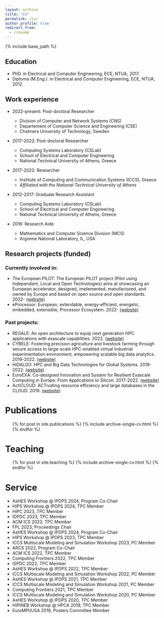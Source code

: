 ```yaml
---
layout: archive
title: "CV"
permalink: /cv/
author_profile: true
redirect_from:
  - /resume
---
```


{% include base_path %}

Education
-----
* PhD. in Electrical and Computer Engineering, ECE, NTUA, 2017.
* Diploma (M.Eng.). in Electrical and Computer Engineering, ECE, NTUA, 2012.

Work experience
-----
* 2022-present: Post-doctoral Researcher
  * Division of Computer and Network Systems (CNS)
  * Departement of Computer Science and Engineering (CSE)
  * Chalmers University of Technology, Sweden

* 2017-2022: Post-doctoral Researcher
  * Computing Systems Laboratory (CSLab) 
  * School of Electrical and Computer Engineering
  * National Technical University of Athens, Greece

* 2017-2022: Researcher
  * Institute of Computing and Communication Systems (ICCS), Greece
  * *Affiliated with the National Technical University of Athens*

* 2012-2017: Graduate Research Assistant
  * Computing Systems Laboratory (CSLab)
  * School of Electrical and Computer Engineering
  * National Technical University of Athens, Greece

* 2016: Research Aide
   * Mathematics and Computer Science Division (MCS)
   * Argonne National Laboratory, IL, USA
   
Research projects (funded)
-----

### Currently involved in:
* The European PILOT: The European PILOT project (Pilot using Independent, Local and Open Technologies) aims at showcasing an European accelerator, designed, implemented, manufactured, and owned by Europe and based on open source and open standards. 2022- [(website)](https://eupilot.eu/)
* eProcessor: European, extendable, energy-efficient, energetic, embedded, extensible, Processor Ecosystem. 2022- [(website)](https://eprocessor.eu/)

### Past projects:
* REGALE: An open architecture to equip next generation HPC applications with exascale capabilities. 2022. [(website)](https://regale-project.eu/)
* CYBELE: Fostering precision agriculture and livestock farming through secure access to large-scale HPC-enabled virtual industrial experimentation environment, empowering scalable big data analytics. 2019-2022. [(website)](https://cybele-project.eu/)
* HiDALGO: HPC and Big Data Technologies for Global Systems. 2018-2022. [(website)](https://hidalgo-project.eu/)
* EuroEXA: Co-designed Innovation and System for Resilient Exascale Computing in Europe: From Applications to Silicon. 2017-2022. [(website)](https://euroexa.eu/)
* ActiCLOUD: ACTivating resource efficiency and large databases in the CLOUD. 2019. [(website)](https://acticloud.eu/)


Publications
======
  <ul>{% for post in site.publications %}
    {% include archive-single-cv.html %}
  {% endfor %}</ul>
  
  
Teaching
======
  <ul>{% for post in site.teaching %}
    {% include archive-single-cv.html %}
  {% endfor %}</ul>
  
Service 
======
* AsHES Workshop @ IPDPS 2024, Program Co-Chair
* HIPS Workshop @ IPDPS 2024, TPC Member
* HiPC 2023, TPC Member
* IDPDC 2023, TPC Member
* ACM ICS 2023, TPC Member
* FPL 2023, Proceedings Chair
* AsHES Workshop @ IPDPS 2024, Program Co-Chair
* HIPS Workshop @ IPDPS 2023, TPC Member
* ICCS Multiscale Modeling and Simulation Workshop 2023, PC Member
* ARCS 2022, Program Co-Chair
* ACM ICS 2022, TPC Member
* Computing Frontiers 2022, TPC Member
* ISPDC 2022, TPC Member
* AsHES Workshop @ IPDPS 2022, TPC Member
* ICCS Multiscale Modeling and Simulation Workshop 2022, PC Member
* AsHES Workshop @ IPDPS 2021, TPC Member
* ICCS Multiscale Modeling and Simulation Workshop 2021, PC Member
* Computing Frontiers 2021, TPC Member
* ICCS Multiscale Modeling and Simulation Workshop 2020, PC Member
* AsHES Workshop @ IPDPS 2020, TPC Member
* HiPINEB Workshop @ HPCA 2019, TPC Member
* EuroMPI/USA 2018, Posters Committee Member
